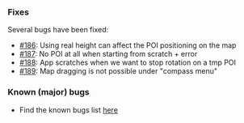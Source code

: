 ### Fixes

Several bugs have been fixed:

- [#186](https://github.com/lgs1920/studio/issues/186): Using real height can affect the POI positioning on the map
- [#187](https://github.com/lgs1920/studio/issues/187): No POI at all when starting from scratch + error
- [#188](https://github.com/lgs1920/studio/issues/188): App scratches when we want to stop rotation on a tmp POI
- [#189](https://github.com/lgs1920/studio/issues/189): Map dragging is not possible under "compass menu"

### Known (major) bugs

- Find the known bugs list [here](https://github.com/lgs1920/studio/labels/bug)